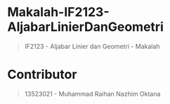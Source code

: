 # Makalah-IF2123-AljabarLinierDanGeometri
> IF2123 - Aljabar Linier dan Geometri - Makalah

# Contributor
> 13523021 - Muhammad Raihan Nazhim Oktana
